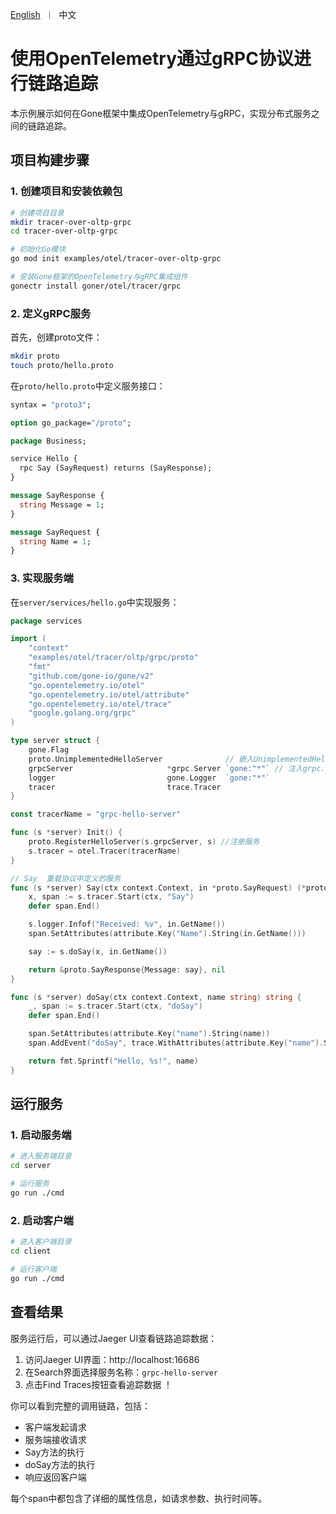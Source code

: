 [//]: # (desc: 使用OpenTelemetry通过gRPC协议进行链路追踪)

<p>
    <a href="README.md">English</a>&nbsp ｜&nbsp 中文
</p>

# 使用OpenTelemetry通过gRPC协议进行链路追踪

本示例展示如何在Gone框架中集成OpenTelemetry与gRPC，实现分布式服务之间的链路追踪。

## 项目构建步骤

### 1. 创建项目和安装依赖包

```bash
# 创建项目目录
mkdir tracer-over-oltp-grpc
cd tracer-over-oltp-grpc

# 初始化Go模块
go mod init examples/otel/tracer-over-oltp-grpc

# 安装Gone框架的OpenTelemetry与gRPC集成组件
gonectr install goner/otel/tracer/grpc
```

### 2. 定义gRPC服务

首先，创建proto文件：

```bash
mkdir proto
touch proto/hello.proto
```

在`proto/hello.proto`中定义服务接口：

```protobuf
syntax = "proto3";

option go_package="/proto";

package Business;

service Hello {
  rpc Say (SayRequest) returns (SayResponse);
}

message SayResponse {
  string Message = 1;
}

message SayRequest {
  string Name = 1;
}
```

### 3. 实现服务端

在`server/services/hello.go`中实现服务：

```go
package services

import (
	"context"
	"examples/otel/tracer/oltp/grpc/proto"
	"fmt"
	"github.com/gone-io/gone/v2"
	"go.opentelemetry.io/otel"
	"go.opentelemetry.io/otel/attribute"
	"go.opentelemetry.io/otel/trace"
	"google.golang.org/grpc"
)

type server struct {
	gone.Flag
	proto.UnimplementedHelloServer              // 嵌入UnimplementedHelloServer
	grpcServer                     *grpc.Server `gone:"*"` // 注入grpc.Server
	logger                         gone.Logger  `gone:"*"`
	tracer                         trace.Tracer
}

const tracerName = "grpc-hello-server"

func (s *server) Init() {
	proto.RegisterHelloServer(s.grpcServer, s) //注册服务
	s.tracer = otel.Tracer(tracerName)
}

// Say  重载协议中定义的服务
func (s *server) Say(ctx context.Context, in *proto.SayRequest) (*proto.SayResponse, error) {
	x, span := s.tracer.Start(ctx, "Say")
	defer span.End()

	s.logger.Infof("Received: %v", in.GetName())
	span.SetAttributes(attribute.Key("Name").String(in.GetName()))

	say := s.doSay(x, in.GetName())

	return &proto.SayResponse{Message: say}, nil
}

func (s *server) doSay(ctx context.Context, name string) string {
	_, span := s.tracer.Start(ctx, "doSay")
	defer span.End()

	span.SetAttributes(attribute.Key("name").String(name))
	span.AddEvent("doSay", trace.WithAttributes(attribute.Key("name").String(name)))

	return fmt.Sprintf("Hello, %s!", name)
}
```

## 运行服务

### 1. 启动服务端

```bash
# 进入服务端目录
cd server

# 运行服务
go run ./cmd
```

### 2. 启动客户端

```bash
# 进入客户端目录
cd client

# 运行客户端
go run ./cmd
```

## 查看结果

服务运行后，可以通过Jaeger UI查看链路追踪数据：

1. 访问Jaeger UI界面：http://localhost:16686
2. 在Search界面选择服务名称：`grpc-hello-server`
3. 点击Find Traces按钮查看追踪数据
！[](./screenshot.png)

你可以看到完整的调用链路，包括：
- 客户端发起请求
- 服务端接收请求
- Say方法的执行
- doSay方法的执行
- 响应返回客户端

每个span中都包含了详细的属性信息，如请求参数、执行时间等。
